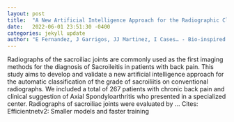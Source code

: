 ```yaml
---
layout: post
title:  "A New Artificial Intelligence Approach for the Radiographic Classification of Sacroiliitis"
date:   2022-06-01 23:51:30 -0400
categories: jekyll update
author: "E Fernandez, J Garrigos, JJ Martinez, I Cases… - Bio-inspired Systems and …, 2022"
---
```

Radiographs of the sacroiliac joints are commonly used as the first imaging methods for the diagnosis of Sacroileitis in patients with back pain. This study aims to develop and validate a new artificial intelligence approach for the automatic classification of the grade of sacroiliitis on conventional radiographs. We included a total of 267 patients with chronic back pain and clinical suggestion of Axial Spondyloarthritis who presented in a specialized center. Radiographs of sacroiliac joints were evaluated by … Cites: ‪Efficientnetv2: Smaller models and faster training‬